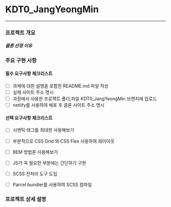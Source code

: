 # KDT0_JangYeongMin
***

### 프로젝트 개요

##### 클론 선정 이유

### 주요 구현 사항

#### 필수 요구사항 체크리스트
- [ ] 과제에 대한 설명을 포함한 README.md 파일 작성
- [ ] 실제 사이트 주소 명시
- [ ] 과정에서 사용한 프로젝트 폴더,파일 KDT0_JangYeongMin 브랜치에 업로드
- [ ] netlify를 사용하여 배포 후 클론 사이트 주소 명시

#### 선택 요구사항 체크리스트
- [ ] 시멘틱 태그를 최대한 사용해보기
- [ ]  부분적으로 CSS Grid 와 CSS Flex 사용하여 레이아웃
- [ ]  BEM 방법론 사용해보기
- [ ]  JS가 꼭 필요한 부분에는 간단하기 구현
- [ ]  SCSS 전처리 도구 도입
- [ ]  Parcel bundler를 사용하여 SCSS 컴파일


### 프로젝트 상세 설명
